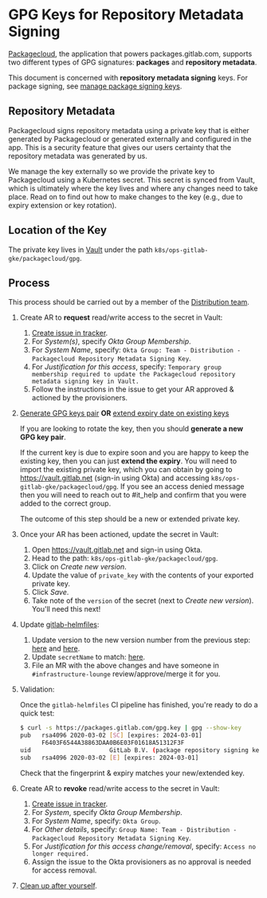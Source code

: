 # GPG Keys for Repository Metadata Signing

[Packagecloud](https://packagecloud.io), the application that powers packages.gitlab.com, supports two different types of GPG signatures: **packages** and **repository metadata**.

This document is concerned with **repository metadata signing** keys. For package signing, see [manage package signing keys](../packaging/manage-package-signing-keys.md).

## Repository Metadata

Packagecloud signs repository metadata using a private key that is either generated by Packagecloud or generated
externally and configured in the app. This is a security feature that gives our users certainty that the repository
metadata was generated by us.

We manage the key externally so we provide the private key to Packagecloud using a Kubernetes secret. This secret is
synced from Vault, which is ultimately where the key lives and where any changes need to take place.
Read on to find out how to make changes to the key (e.g., due to expiry extension or key rotation).

## Location of the Key

The private key lives in [Vault](https://vault.gitlab.net) under the path `k8s/ops-gitlab-gke/packagecloud/gpg`.

## Process

This process should be carried out by a member of the [Distribution team](https://about.gitlab.com/handbook/engineering/development/enablement/systems/distribution/).

1. Create AR to **request** read/write access to the secret in Vault:

    1. [Create issue in
       tracker](https://gitlab.com/gitlab-com/team-member-epics/access-requests/-/issues/new?issuable_template=Individual_Bulk_Access_Request).
    1. For _System(s)_, specify _Okta Group Membership_.
    1. For _System Name_, specify: `Okta Group: Team - Distribution - Packagecloud Repository Metadata Signing Key`.
    1. For _Justification for this access_, specify: `Temporary group membership required to update the Packagecloud repository metadata
       signing key in Vault.`
    1. Follow the instructions in the issue to get your AR approved & actioned by the provisioners.

1. [Generate GPG keys pair](../packaging/manage-package-signing-keys.md#generating-the-gpg-keys-pair) **OR** [extend expiry
   date on existing keys](../packaging/manage-package-signing-keys.md#extending-key-expiration)

    If you are looking to rotate the key, then you should **generate a new GPG key pair**.

    If the current key is due to expire soon and you are happy to keep the existing key, then you can just **extend the
    expiry**. You will need to import the existing private key, which you can obtain by going to
    <https://vault.gitlab.net> (sign-in using Okta) and accessing `k8s/ops-gitlab-gke/packagecloud/gpg`. If you see an
    access denied message then you will need to reach out to #it_help and confirm that you were added to the correct
    group.

    The outcome of this step should be a new or extended private key.

1. Once your AR has been actioned, update the secret in Vault:

    1. Open <https://vault.gitlab.net> and sign-in using Okta.
    1. Head to the path: `k8s/ops-gitlab-gke/packagecloud/gpg`.
    1. Click on _Create new version_.
    1. Update the value of `private_key` with the contents of your exported private key.
    1. Click _Save_.
    1. Take note of the `version` of the secret (next to _Create new version_). You'll need this next!

1. Update [gitlab-helmfiles](https://gitlab.com/gitlab-com/gl-infra/k8s-workloads/gitlab-helmfiles):

    1. Update version to the new version number from the previous
      step:
      [here](https://gitlab.com/gitlab-com/gl-infra/k8s-workloads/gitlab-helmfiles/-/blob/0b89319cf24f82bdeb978b9d6f101f7c7d73483c/releases/packagecloud/values-secrets/ops.yaml.gotmpl#L75)
      and [here](https://gitlab.com/gitlab-com/gl-infra/k8s-workloads/gitlab-helmfiles/-/blob/0b89319cf24f82bdeb978b9d6f101f7c7d73483c/releases/packagecloud/values-secrets/ops.yaml.gotmpl#L86).
    1. Update `secretName` to match: [here](https://gitlab.com/gitlab-com/gl-infra/k8s-workloads/gitlab-helmfiles/-/blob/0b89319cf24f82bdeb978b9d6f101f7c7d73483c/releases/packagecloud/ops.yaml.gotmpl#L64).
    1. File an MR with the above changes and have someone in `#infrastructure-lounge` review/approve/merge it for you.

1. Validation:

    Once the `gitlab-helmfiles` CI pipeline has finished, you're ready to do a quick test:

    ```sh
    $ curl -s https://packages.gitlab.com/gpg.key | gpg --show-key
    pub   rsa4096 2020-03-02 [SC] [expires: 2024-03-01]
          F6403F6544A38863DAA0B6E03F01618A51312F3F
    uid                      GitLab B.V. (package repository signing key) <packages@gitlab.com>
    sub   rsa4096 2020-03-02 [E] [expires: 2024-03-01]
    ```

    Check that the fingerprint & expiry matches your new/extended key.

1. Create AR to **revoke** read/write access to the secret in Vault:

    1. [Create issue in
       tracker](https://gitlab.com/gitlab-com/team-member-epics/access-requests/-/issues/new?issuable_template=Access_Change_Request).
    1. For _System_, specify _Okta Group Membership_.
    1. For _System Name_, specify: `Okta Group`.
    1. For _Other details_, specify: `Group Name: Team - Distribution - Packagecloud Repository Metadata Signing Key`.
    1. For _Justification for this access change/removal_, specify: `Access no longer required.`
    1. Assign the issue to the Okta provisioners as no approval is needed for access removal.

1. [Clean up after yourself](../packaging/manage-package-signing-keys.md#purging-local-copies).
